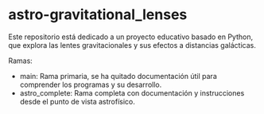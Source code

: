 # astro-gravitational_lenses

Este repositorio está dedicado a un proyecto educativo basado en Python, que explora las lentes gravitacionales y sus efectos a distancias galácticas.

Ramas:
- main: Rama primaria, se ha quitado documentación útil para comprender los programas y su desarrollo.
- astro_complete: Rama completa con documentación y instrucciones desde el punto de vista astrofísico.
